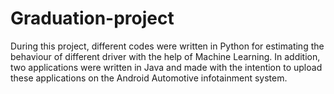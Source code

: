 # Graduation-project
During this project, different codes were written in Python for estimating the behaviour of different driver with the help of Machine Learning. In addition, two applications were written in Java and made with the intention to upload these applications on the Android Automotive infotainment system. 
